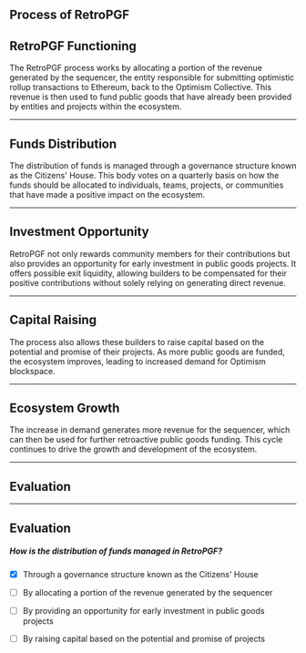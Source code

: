 ## Process of RetroPGF 


## RetroPGF Functioning

The RetroPGF process works by allocating a portion of the revenue generated by the sequencer, the entity responsible for submitting optimistic rollup transactions to Ethereum, back to the Optimism Collective. This revenue is then used to fund public goods that have already been provided by entities and projects within the ecosystem.

    


---
## Funds Distribution

The distribution of funds is managed through a governance structure known as the Citizens' House. This body votes on a quarterly basis on how the funds should be allocated to individuals, teams, projects, or communities that have made a positive impact on the ecosystem.

    


---
## Investment Opportunity

RetroPGF not only rewards community members for their contributions but also provides an opportunity for early investment in public goods projects. It offers possible exit liquidity, allowing builders to be compensated for their positive contributions without solely relying on generating direct revenue.

    


---
## Capital Raising

The process also allows these builders to raise capital based on the potential and promise of their projects. As more public goods are funded, the ecosystem improves, leading to increased demand for Optimism blockspace.

    


---
## Ecosystem Growth

The increase in demand generates more revenue for the sequencer, which can then be used for further retroactive public goods funding. This cycle continues to drive the growth and development of the ecosystem.

    


---
## Evaluation



    


---
## Evaluation





##### How is the distribution of funds managed in RetroPGF?  
     
- [x]  Through a governance structure known as the Citizens' House
- [ ]  By allocating a portion of the revenue generated by the sequencer
- [ ]  By providing an opportunity for early investment in public goods projects
- [ ]  By raising capital based on the potential and promise of projects

    
   